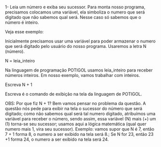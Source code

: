 1-	Leia um número e exiba seu sucessor.
Para monta nosso programa, precisamos colocamos uma variável, ela simboliza o numero que será digitado que não sabemos qual será. Nesse caso só sabemos que o número é inteiro.

Veja esse exemplo:



Inicialmente precisamos usar uma variável para poder armazenar o numero que será digitado pelo usuário do nosso programa.  Usaremos a letra N (número).








N = leia_inteiro





Na linguagem de programação POTIGOL usamos  leia_inteiro para receber números inteiros. Em nosso exemplo, vamos trabalhar com inteiros. 





Escreva N + 1


Escreva é o comando de exibição na tela da linguagem de POTIGOL.






OBS: Por que fiz N + 1? Bem vamos pensar no problema da questão. A questão nós pede para exibir na tela o sucessor do número que será digitado; como não sabemos qual será tal numero digitado, atribuímos uma variável para receber o número, sendo assim, essa variável (N) mais (+) um (1) torna-se seu sucessor; usamos aqui a lógica matemática (qual quer numero mais 1, vira seu sucessor). Exemplo: vamos supor que N é 7, então 7 + 1 forma 8, o numero a ser exibido na tela será 8.; Se N for 23, então 23 +1 forma 24, o numero a ser exibido na tela será 24. 
